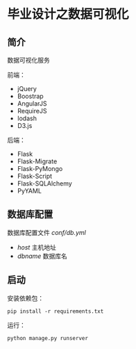 # 毕业设计之数据可视化

## 简介

数据可视化服务

前端：

* jQuery
* Boostrap
* AngularJS
* RequireJS
* lodash
* D3.js

后端：

* Flask
* Flask-Migrate
* Flask-PyMongo
* Flask-Script
* Flask-SQLAlchemy
* PyYAML

## 数据库配置

数据库配置文件 *conf/db.yml*

* *host* 主机地址
* *dbname* 数据库名

## 启动

安装依赖包：

    pip install -r requirements.txt

运行：

	python manage.py runserver
